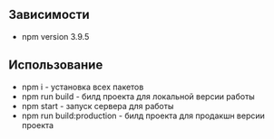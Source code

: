  ## Зависимости

 - npm  version 3.9.5

 ## Использование
 - npm i  - установка всех пакетов
 - npm run build - билд проекта для локальной версии работы
 - npm start -  запуск сервера для работы
 - npm run build:production - билд проекта для продакшн версии проекта
